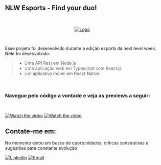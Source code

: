 ## NLW Esports - Find your duo!

<br>
<div align="center">

[![Logo](https://global-uploads.webflow.com/61d83a2ebb0ae01ab96e841a/630ced17a99fbd99b6169b52_Logo-NLW-eSports.svg)](https://global-uploads.webflow.com/61d83a2ebb0ae01ab96e841a/630ced17a99fbd99b6169b52_Logo-NLW-eSports.svg)

</div>
<br>

Esse projeto foi desenvolvido durante a edição esports da next level week. Nele foi desenvolvido:

>
>- Uma API Rest em Node.js
>- Uma aplicação web em Typescript com React.js
>- Um aplicativo móvel em React Native
>
<br>

### Navegue pelo código a vontade e veja as previews a seguir:
<br>

<div align"center">

[![Watch the video](https://img.youtube.com/vi/2hbq1AleF9A/maxresdefault.jpg)](https://youtu.be/2hbq1AleF9A)
[![Watch the video](https://img.youtube.com/vi/R6UcHo1ouUI/maxresdefault.jpg)](https://youtu.be/R6UcHo1ouUI)

</div>

## Contate-me em:

No momento estou em busca de oportunidades, críticas construtivas e sugestões para constante evolução 


[![Linkedin](https://img.shields.io/badge/Linkedin-2867b2?style=for-the-badge&logo=linkedin&logoColor=white)](https://www.linkedin.com/in/gustavo-borges-231356213)
[![Email](https://img.shields.io/badge/Email-EA4335?style=for-the-badge&logo=gmail&logoColor=white)](mailto:sgustavo.borges10@gmail.com)

